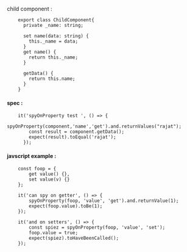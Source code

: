child component : 

        export class ChildComponent{
          private _name: string;

          set name(data: string) {
            this._name = data;
          }
          get name() {
            return this._name;
          }

          getData() {
            return this.name;
          }
        }

#### spec : 

        it('spyOnProperty test ', () => {    
            spyOnProperty(component,'name','get').and.returnValues("rajat");
            const result = component.getData();
            expect(result).toEqual('rajat');
          });

#### javscript example : 

        const foop = {
            get value() {},
            set value(v) {}
        };

        it('can spy on getter', () => {
            spyOnProperty(foop, 'value', 'get').and.returnValue(1);
            expect(foop.value).toBe(1);
        });

        it('and on setters', () => {
            const spiez = spyOnProperty(foop, 'value', 'set');
            foop.value = true;
            expect(spiez).toHaveBeenCalled();
        });
